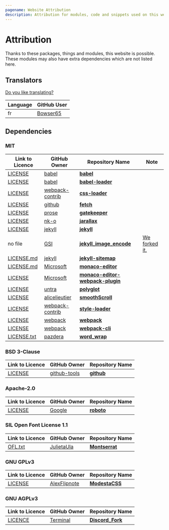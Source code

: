 ```yaml
---
pagename: Website Attribution
description: Attribution for modules, code and snippets used on this website
---
```


# Attribution
Thanks to these packages, things and modules, this website is possible.
These modules may also have extra dependencies which are not listed here.

## Translators
[Do you like translating?](/docs/locale)

Language | GitHub User
-------- | -----------
fr       | [Bowser65](https://github.com/Bowser65)

## Dependencies

### MIT

| Link to Licence | GitHub Owner | Repository Name | Note
| --------------- | ------------ | --------------- | ----
| [LICENSE](https://github.com/babel/babel/blob/master/LICENSE) | [babel](https://github.com/babel) | [**babel**](https://github.com/babel/babel) |
| [LICENSE](https://github.com/babel/babel-loader/blob/master/LICENSE) | [babel](https://github.com/babel) | [**babel-loader**](https://github.com/babel/babel-loader) |
| [LICENSE](https://github.com/webpack-contrib/css-loader/blob/master/LICENSE) | [webpack-contrib](https://github.com/webpack-contrib) | [**css-loader**](https://github.com/webpack-contrib/css-loader) |
| [LICENSE](https://github.com/github/fetch/blob/master/LICENSE) | [github](https://github.com/github) | [**fetch**](https://github.com/github/fetch) |
| [LICENSE](https://github.com/prose/gatekeeper/blob/development/LICENSE) | [prose](https://github.com/prose/gatekeeper) | [**gatekeeper**](https://github.com/prose/gatekeeper) |
| [LICENSE](https://github.com/nk-o/jarallax/blob/master/LICENSE) | [nk-o](https://github.com/nk-o) | [**jarallax**](https://github.com/nk-o/jarallax) |
| [LICENSE](https://github.com/jekyll/jekyll/blob/master/LICENSE) | [jekyll](https://github.com/jekyll) | [**jekyll**](https://github.com/jekyll/jekyll) |
| no file | [GSI](https://github.com/GSI) | [**jekyll_image_encode**](https://github.com/GSI/jekyll_image_encode) | [We forked it.](https://github.com/Terminal/jekyll_image_encode)
| [LICENSE.md](https://github.com/jekyll/jekyll-sitemap/blob/master/LICENSE.md) | [jekyll](https://github.com/jekyll) | [**jekyll-sitemap**](https://github.com/jekyll/jekyll-sitemap) |
| [LICENSE.md](https://github.com/Microsoft/monaco-editor/blob/master/LICENSE.md) | [Microsoft](https://github.com/Microsoft) | [**monaco-editor**](https://github.com/Microsoft/monaco-editor) |
| [LICENSE](https://github.com/Microsoft/monaco-editor-webpack-plugin/blob/master/LICENSE) | [Microsoft](https://github.com/Microsoft) | [**monaco-editor-webpack-plugin**](https://github.com/Microsoft/monaco-editor-webpack-plugin) |
| [LICENSE](https://github.com/untra/polyglot/blob/master/LICENSE) | [untra](https://github.com/untra) | [**polyglot**](https://github.com/untra/polyglot) |
| [LICENSE](https://github.com/alicelieutier/smoothScroll/blob/master/LICENSE) | [alicelieutier](https://github.com/alicelieutier) | [**smoothScroll**](https://github.com/alicelieutier/smoothScroll) |
| [LICENSE](https://github.com/webpack-contrib/style-loader/blob/master/LICENSE) | [webpack-contrib](https://github.com/webpack-contrib) | [**style-loader**](https://github.com/webpack-contrib/style-loader) |
| [LICENSE](https://github.com/webpack/webpack/blob/master/LICENSE) | [webpack](https://github.com/webpack) | [**webpack**](https://github.com/webpack/webpack) |
| [LICENSE](https://github.com/webpack/webpack-cli/LICENSE) | [webpack](https://github.com/webpack) | [**webpack-cli**](https://github.com/webpack/webpack-cli) |
| [LICENSE.txt](https://github.com/pazdera/word_wrap/LICENSE.txt) | [pazdera](https://github.com/pazdera) | [**word_wrap**](https://github.com/pazdera/word_wrap/) |

### BSD 3-Clause

Link to Licence | GitHub Owner | Repository Name
--------------- | ------------ | ---------------
[LICENSE](https://github.com/github-tools/github/blob/master/LICENSE) | [github-tools](https://github.com/github-tools) | [**github**](https://github.com/github-tools/github)

### Apache-2.0

Link to Licence | GitHub Owner | Repository Name
--------------- | ------------ | ---------------
[LICENSE](https://github.com/google/roboto/blob/master/LICENSE) | [Google](https://github.com/google) | [**roboto**](https://github.com/google/roboto/)

### SIL Open Font License 1.1

Link to Licence | GitHub Owner | Repository Name
--------------- | ------------ | ---------------
[OFL.txt](https://github.com/JulietaUla/Montserrat/blob/master/OFL.txt) | [JulietaUla](https://github.com/JulietaUla) | [**Montserrat**](https://github.com/JulietaUla/Montserrat)

### GNU GPLv3

Link to Licence | GitHub Owner | Repository Name
--------------- | ------------ | ---------------
[LICENSE](https://github.com/AlexFlipnote/ModestaCSS/blob/master/LICENSE) | [AlexFlipnote](https://github.com/AlexFlipnote) | [**ModestaCSS**](https://github.com/AlexFlipnote/ModestaCSS)

### GNU AGPLv3

Link to Licence | GitHub Owner | Repository Name
--------------- | ------------ | ---------------
[LICENCE](https://github.com/Terminal/Discord_Fork/blob/master/LICENCE) | [Terminal](https://github.com/Terminal) | [**Discord_Fork**](https://github.com/Terminal/Discord_Fork)

<!-- Stan Loona, Stan Talent -->
